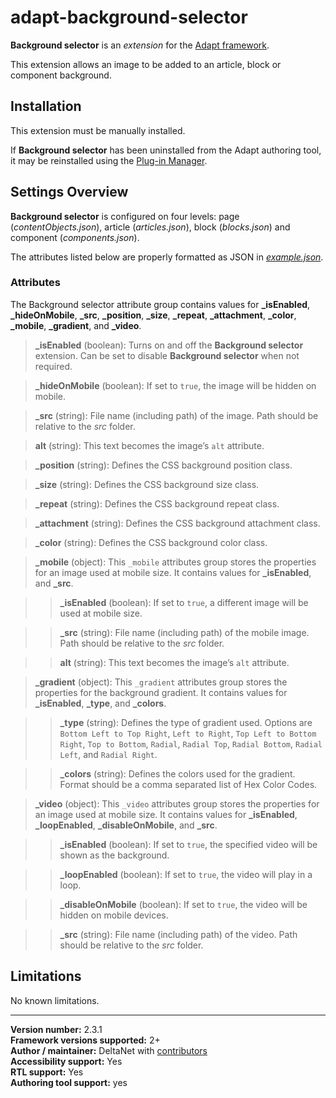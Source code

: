 # adapt-background-selector

**Background selector** is an *extension* for the [Adapt framework](https://github.com/adaptlearning/adapt_framework).   

This extension allows an image to be added to an article, block or component background.

## Installation

This extension must be manually installed.

If **Background selector** has been uninstalled from the Adapt authoring tool, it may be reinstalled using the [Plug-in Manager](https://github.com/adaptlearning/adapt_authoring/wiki/Plugin-Manager).

## Settings Overview

**Background selector** is configured on four levels: page (*contentObjects.json*), article (*articles.json*), block (*blocks.json*) and component (*components.json*).

The attributes listed below are properly formatted as JSON in [*example.json*](https://github.com/deltanet/adapt-background-selector/blob/master/example.json).  

### Attributes

The Background selector attribute group contains values for **_isEnabled**, **_hideOnMobile**, **_src**, **_position**, **_size**, **_repeat**, **_attachment**, **_color**, **_mobile**, **_gradient**, and **_video**.

>**_isEnabled** (boolean):  Turns on and off the **Background selector** extension. Can be set to disable **Background selector** when not required.  

>**_hideOnMobile** (boolean):  If set to `true`, the image will be hidden on mobile.

>**_src** (string): File name (including path) of the image. Path should be relative to the *src* folder.  

>**alt** (string): This text becomes the image’s `alt` attribute.  

>**_position** (string): Defines the CSS background position class.

>**_size** (string): Defines the CSS background size class.

>**_repeat** (string): Defines the CSS background repeat class.

>**_attachment** (string): Defines the CSS background attachment class.

>**_color** (string): Defines the CSS background color class.

>**_mobile** (object):  This `_mobile` attributes group stores the properties for an image used at mobile size. It contains values for **_isEnabled**, and **_src**.  

>>**_isEnabled** (boolean): If set to `true`, a different image will be used at mobile size.  

>>**_src** (string): File name (including path) of the mobile image. Path should be relative to the *src* folder.  

>>**alt** (string): This text becomes the image’s `alt` attribute.  

>**_gradient** (object):  This `_gradient` attributes group stores the properties for the background gradient. It contains values for **_isEnabled**, **_type**, and **_colors**.  

>>**_type** (string): Defines the type of gradient used. Options are `Bottom Left to Top Right`, `Left to Right`, `Top Left to Bottom Right`, `Top to Bottom`, `Radial`, `Radial Top`, `Radial Bottom`, `Radial Left`, and `Radial Right`.  

>>**_colors** (string): Defines the colors used for the gradient. Format should be a comma separated list of Hex Color Codes.  

>**_video** (object):  This `_video` attributes group stores the properties for an image used at mobile size. It contains values for **_isEnabled**, **_loopEnabled**, **_disableOnMobile**, and **_src**.  

>>**_isEnabled** (boolean): If set to `true`, the specified video will be shown as the background.  

>>**_loopEnabled** (boolean): If set to `true`, the video will play in a loop.  

>>**_disableOnMobile** (boolean): If set to `true`, the video will be hidden on mobile devices.  

>>**_src** (string): File name (including path) of the video. Path should be relative to the *src* folder.  

## Limitations

No known limitations.

----------------------------
**Version number:**  2.3.1    
**Framework versions supported:**  2+    
**Author / maintainer:** DeltaNet with [contributors](https://github.com/deltanet/adapt-background-selector/graphs/contributors)     
**Accessibility support:** Yes  
**RTL support:** Yes  
**Authoring tool support:** yes
